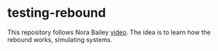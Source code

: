 # testing-rebound

This repository follows Nora Bailey [video](https://www.youtube.com/watch?v=xEAhkUX7nVI).
The idea is to learn how the rebound works, simulating systems.